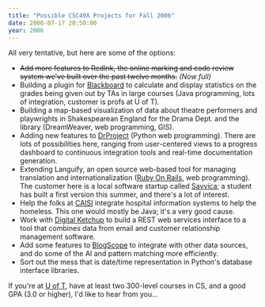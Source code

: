 ```yaml
---
title: "Possible CSC49X Projects for Fall 2006"
date: 2006-07-17 20:50:00
year: 2006
---
```

All very tentative, but here are some of the options:
<ul>
	<li><strike>Add more features to RedInk, the online marking and code review system we've built over the past twelve months.</strike> <em>(Now full)</em></li>
	<li>Building a plugin for <a href="http://www.blackboard.com">Blackboard</a> to calculate and display statistics on the grades being given out by TAs in large courses (Java programming, lots of integration, customer is profs at U of T).</li>
	<li>Building a map-based visualization of data about theatre performers and playwrights in Shakespearean England for the Drama Dept. and the library (DreamWeaver, web programming, GIS).</li>
	<li>Adding new features to <a href="http://www.third-bit.com/drproject">DrProject</a> (Python web programming).  There are lots of possibilities here, ranging from user-centered views to a progress dashboard to continuous integration tools and real-time documentation generation.</li>
	<li>Extending Languify, an open source web-based tool for managing translation and internationalization (<a href="http://www.rubyonrails.org">Ruby On Rails</a>, web programming). The customer here is a local software startup called <a href="http://www.savvica.com">Savvica</a>; a student has built a first version this summer, and there's a lot of interest.</li>
	<li>Help the folks at <a href="http://www.caisi.ca">CAISI</a> integrate hospital information systems to help the homeless.  This one would mostly be Java; it's a very good cause.</li>
	<li>Work with <a href="http://www.digitalketchup.com">Digital Ketchup</a> to build a REST web services interface to a tool that combines data from email and customer relationship management software.</li>
	<li>Add some features to <a href="http://queens.db.toronto.edu/project/blogs">BlogScope</a> to integrate with other data sources, and do some of the AI and pattern matching more efficiently.</li>
	<li>Sort out the mess that is date/time representation in Python's database interface libraries.</li>
</ul>
If you're at <a href="http://www.cs.utoronto.ca">U of T</a>, have at least two 300-level courses in CS, and a good GPA (3.0 or higher), I'd like to hear from you...
